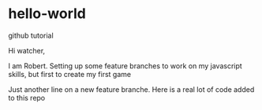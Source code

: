 # hello-world
github tutorial

Hi watcher,

I am Robert. Setting up some feature branches to work on my javascript skills, but first to create my first game

Just another line on a new feature branche. Here is a real lot of code added to this repo
